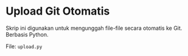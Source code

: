 # Upload Git Otomatis

Skrip ini digunakan untuk mengunggah file-file secara otomatis ke Git. Berbasis Python.

File: `upload.py`